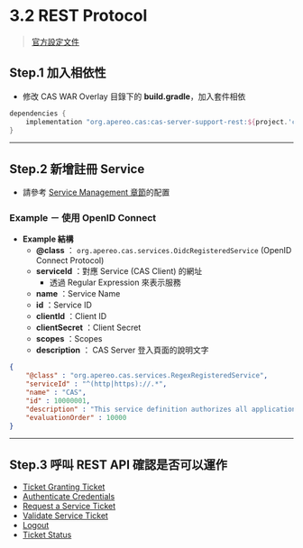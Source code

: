 # 3.2 REST Protocol

> [官方設定文件](https://apereo.github.io/cas/6.6.x/protocol/REST-Protocol.html)



## Step.1 加入相依性

* 修改 CAS WAR Overlay 目錄下的 **build.gradle**，加入套件相依

```gradle
dependencies {
    implementation "org.apereo.cas:cas-server-support-rest:${project.'cas.version'}"
}
```



---

## Step.2 新增註冊 Service

* 請參考 [Service Management 章節](../Index.md)的配置



### Example － 使用 OpenID Connect

* **Example 結構**
    * **@class** ： `org.apereo.cas.services.OidcRegisteredService` (OpenID Connect Protocol)
    * **serviceId** ：對應 Service (CAS Client) 的網址
        * 透過 Regular Expression 來表示服務
    * **name** ：Service Name
    * **id** ：Service ID
    * **clientId** ：Client ID
    * **clientSecret** ：Client Secret
    * **scopes** ：Scopes
    * **description** ： CAS Server 登入頁面的說明文字

```json
{
    "@class" : "org.apereo.cas.services.RegexRegisteredService",
    "serviceId" : "^(http|https)://.*",
    "name" : "CAS",
    "id" : 10000001,
    "description" : "This service definition authorizes all application urls that support HTTPS and IMAPS protocols.",
    "evaluationOrder" : 10000
}
```



---

## Step.3 呼叫 REST API 確認是否可以運作

* [Ticket Granting Ticket](https://apereo.github.io/cas/6.6.x/protocol/REST-Protocol-Request-TicketGrantingTicket.html)
* [Authenticate Credentials](https://apereo.github.io/cas/6.6.x/protocol/REST-Protocol-CredentialAuthentication.html)
* [Request a Service Ticket](https://apereo.github.io/cas/6.6.x/protocol/REST-Protocol-Request-ServiceTicket.html)
* [Validate Service Ticket](https://apereo.github.io/cas/6.6.x/protocol/REST-Protocol-ServiceTicket-Validation.html)
* [Logout](https://apereo.github.io/cas/6.6.x/protocol/REST-Protocol-Logout.html)
* [Ticket Status](https://apereo.github.io/cas/6.6.x/protocol/REST-Protocol-TicketStatus.html)



